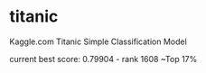 # titanic
Kaggle.com Titanic Simple Classification Model

current best score: 0.79904 - rank 1608 ~Top 17%
